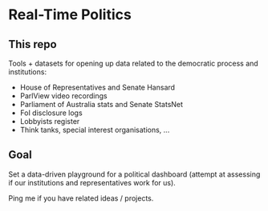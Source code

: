 # Real-Time Politics

## This repo
Tools + datasets for opening up data related to the democratic process and institutions:
- House of Representatives and Senate Hansard
- ParlView video recordings
- Parliament of Australia stats and Senate StatsNet
- FoI disclosure logs
- Lobbyists register
- Think tanks, special interest organisations, ...

## Goal
Set a data-driven playground for a political dashboard (attempt at assessing if our institutions and representatives work for us).

Ping me if you have related ideas / projects.
